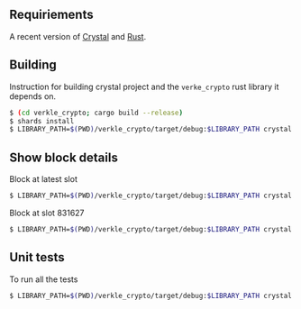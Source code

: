 ## Requiriements

A recent version of [Crystal](https://crystal-lang.org/install) and [Rust](https://www.rust-lang.org/tools/install).

## Building

Instruction for building crystal project and the `verke_crypto` rust library it depends on.

```sh
$ (cd verkle_crypto; cargo build --release)
$ shards install
$ LIBRARY_PATH=$(PWD)/verkle_crypto/target/debug:$LIBRARY_PATH crystal build src/main.cr -o pampero
```

## Show block details

Block at latest slot

```sh
$ LIBRARY_PATH=$(PWD)/verkle_crypto/target/debug:$LIBRARY_PATH crystal run src/dump_block.cr
```

Block at slot 831627

```sh
$ LIBRARY_PATH=$(PWD)/verkle_crypto/target/debug:$LIBRARY_PATH crystal run src/dump_block.cr  -- 831627
```

## Unit tests

To run all the tests

```sh
$ LIBRARY_PATH=$(PWD)/verkle_crypto/target/debug:$LIBRARY_PATH crystal spec
```

